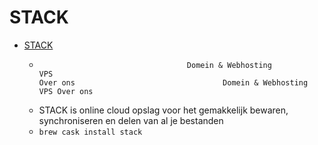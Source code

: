 # STACK
- [STACK](https://www.transip.nl/stack)
  -                                      Domein & Webhosting                                                                     VPS                                                                     Over ons                                 Domein & Webhosting VPS Over ons
  - STACK is online cloud opslag voor het gemakkelijk bewaren, synchroniseren en delen van al je bestanden
  - `brew cask install stack`
